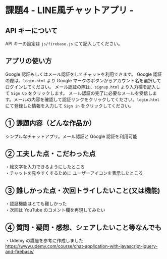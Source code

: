 # 課題4 - LINE風チャットアプリ -

## API キーについて
API キーの設定は `js/firebase.js` にて記入してください。

## アプリの使い方
Google 認証もしくはメール認証をしてチャットを利用できます。
Google 認証の際は、`login.html` より Google マークのボタンからアカウント名を選択してログインしてください。
メール認証の際は、`signup.html` より入力欄を記入して `Sign Up` をクリックします。
メール認証の完了に必要なメールを受信します。メールの内容を確認して認証リンクをクリックしてください。`login.html` にて登録した情報を入力して `Sign in` をクリックしてください。

## ① 課題内容（どんな作品か）
シンプルなチャットアプリ。メール認証と Google 認証を利用可能

## ② 工夫した点・こだわった点
・絵文字を入力できるようにしたところ  
・チャットを見やすくするために ユーザーアイコンを表示したところ

## ③ 難しかった点・次回トライしたいこと(又は機能)
・認証機能はとても難しかった  
・次回は YouTube のコメント欄を再現してみたい

## ④ 質問・疑問・感想、シェアしたいこと等なんでも
・Udemy の講座を参考に作成しました   
https://www.udemy.com/course/chat-application-with-javascript-jquery-and-firebase/
